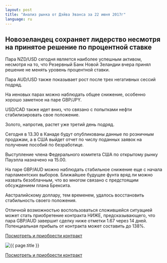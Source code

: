 ```yaml
---
layout: post
title: "Анализ рынка от Дэйва Эванса за 22 июня 2017г"
language: ru
---
```

## Новозеландец сохраняет лидерство несмотря на принятое решение по процентной ставке

Пара NZD/USD сегодня является наиболее успешным активом, несмотря на то, что Резервный Банк Новой Зеландии вчера принял решение не менять уровень процентной ставки.

Пара AUD/USD также показывает рост после трех негативных сессий подряд.

На иеновых парах можно наблюдать общее снижение, особенно хорошо заметное на паре GBP/JPY.

USD/CAD также идет вниз, что связано с попытками нефти стабилизировать свое положение.

Золото, напротив, растет уже третий день подряд. 
 
 
Сегодня в 13.30 в Канаде будут опубликованы данные по розничным продажам, а в США выйдет отчет по числу поданных заявок на получение пособий по безработице.

Выступление члена Федерального комитета США по открытому рынку Пауэлла назначено на 15.00.
 
 
На паре GBP/AUD можно наблюдать стабильное снижение еще с начала парламентских выборов. Ближайшее будущее фунта вряд ли можно назвать безоблачным, что во многом связано с предстоящим обсуждением плана Брексита.

Австралийскому доллару, тем временем, удалось восстановить стабильность своего положения.

Отличной возможностью воспользоваться сложившейся ситуацией может стать приобретение контракта НИЖЕ, предсказывающего, что пара GBP/AUD завершит сделку ниже отметки 1.67 через 14 дней. Потенциальная прибыль от контракта может составить до 138%.


<a href="http://record.binary.com/_bivVDfg8lHux76XffYA0JmNd7ZgqdRLk/1/?market=forex&underlying=frxGBPAUD&formname=higherlower&duration_amount=14&duration_units=d&expiry_type=duration&amount=10&amount_type=payout&barrier=1.67&s=1&t=-uFj8oTxoWiVqb5WwnJX8p0co5lt24DG" target="_blank">Посмотреть и приобрести контракт</a>

<img src="{{ site.url }}/images/ru-22-jun-17.png" alt="{{ page.title }}"  title="{{ page.title }}">

<a href="%LINK%%?https://www.binary.com/d/trade.cgi?market=forex&underlying=frxGBPAUD&formname=higherlower&duration_amount=14&duration_units=d&expiry_type=duration&amount=10&amount_type=payout&barrier=1.67&s=1&t=-uFj8oTxoWiVqb5WwnJX8p0co5lt24DG" target="_blank">Посмотреть и приобрести контракт</a>